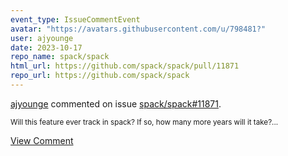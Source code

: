 ```yaml
---
event_type: IssueCommentEvent
avatar: "https://avatars.githubusercontent.com/u/798481?"
user: ajyounge
date: 2023-10-17
repo_name: spack/spack
html_url: https://github.com/spack/spack/pull/11871
repo_url: https://github.com/spack/spack
---
```


<a href='https://github.com/ajyounge' target='_blank'>ajyounge</a> commented on issue <a href='https://github.com/spack/spack/pull/11871' target='_blank'>spack/spack#11871</a>.

<small>Will this feature ever track in spack? If so, how many more years will it take?...</small>

<a href='https://github.com/spack/spack/pull/11871' target='_blank'>View Comment</a>